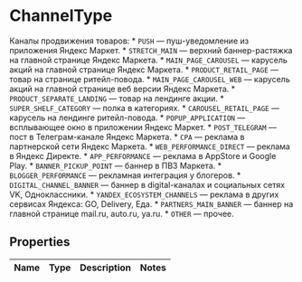 

# ChannelType

Каналы продвижения товаров:  * `PUSH` — пуш-уведомление из приложения Яндекс Маркет.  * `STRETCH_MAIN` — верхний баннер-растяжка на главной странице Яндекс Маркета.  * `MAIN_PAGE_CAROUSEL` — карусель акций на главной странице Яндекс Маркета.  * `PRODUCT_RETAIL_PAGE` — товар на странице ритейл-повода.  * `MAIN_PAGE_CAROUSEL_WEB` — карусель акций на главной странице веб версии Яндекс Маркета.  * `PRODUCT_SEPARATE_LANDING` — товар на лендинге акции.  * `SUPER_SHELF_CATEGORY` — полка в категориях.  * `CAROUSEL_RETAIL_PAGE` — карусель на лендинге ритейл-повода.  * `POPUP_APPLICATION` — всплывающее окно в приложении Яндекс Маркет.  * `POST_TELEGRAM` — пост в Телеграм-канале Яндекс Маркета.  * `CPA` — реклама в партнерской сети Яндекс Маркета.  * `WEB_PERFORMANCE_DIRECT` — реклама в Яндекс Директе.  * `APP_PERFORMANCE` — реклама в AppStore и Google Play.  * `BANNER_PICKUP_POINT` — баннер в ПВЗ Маркета.  * `BLOGGER_PERFORMANCE` — рекламная интеграция у блогеров.  * `DIGITAL_CHANNEL_BANNER` — баннер в digital-каналах и социальных сетях VK, Одноклассники.  * `YANDEX_ECOSYSTEM_CHANNELS` — реклама в других сервисах Яндекса: GO, Delivery, Еда.  * `PARTNERS_MAIN_BANNER` — баннер на главной странице mail.ru, auto.ru, ya.ru.  * `OTHER` — прочее. 

## Properties

Name | Type | Description | Notes
------------ | ------------- | ------------- | -------------



